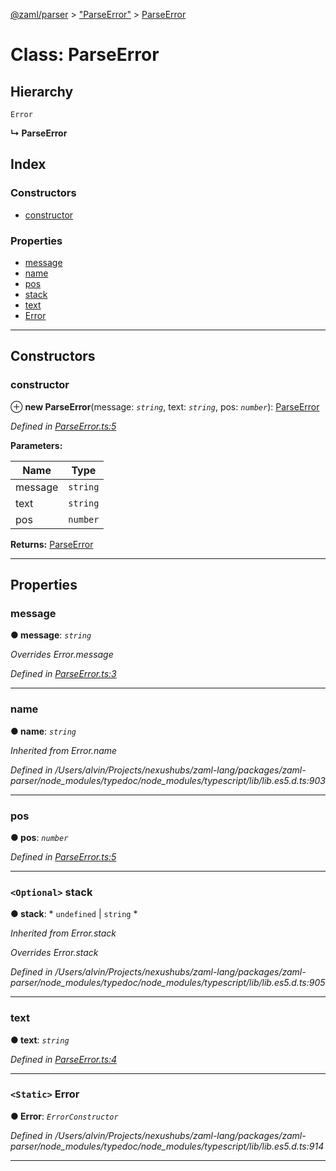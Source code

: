 [@zaml/parser](../README.md) > ["ParseError"](../modules/_parseerror_.md) > [ParseError](../classes/_parseerror_.parseerror.md)

# Class: ParseError

## Hierarchy

 `Error`

**↳ ParseError**

## Index

### Constructors

* [constructor](_parseerror_.parseerror.md#constructor)

### Properties

* [message](_parseerror_.parseerror.md#message)
* [name](_parseerror_.parseerror.md#name)
* [pos](_parseerror_.parseerror.md#pos)
* [stack](_parseerror_.parseerror.md#stack)
* [text](_parseerror_.parseerror.md#text)
* [Error](_parseerror_.parseerror.md#error)

---

## Constructors

<a id="constructor"></a>

###  constructor

⊕ **new ParseError**(message: *`string`*, text: *`string`*, pos: *`number`*): [ParseError](_parseerror_.parseerror.md)

*Defined in [ParseError.ts:5](https://github.com/nexushubs/zaml-lang/blob/5afa52e/packages/zaml-parser/src/ParseError.ts#L5)*

**Parameters:**

| Name | Type |
| ------ | ------ |
| message | `string` |
| text | `string` |
| pos | `number` |

**Returns:** [ParseError](_parseerror_.parseerror.md)

___

## Properties

<a id="message"></a>

###  message

**● message**: *`string`*

*Overrides Error.message*

*Defined in [ParseError.ts:3](https://github.com/nexushubs/zaml-lang/blob/5afa52e/packages/zaml-parser/src/ParseError.ts#L3)*

___
<a id="name"></a>

###  name

**● name**: *`string`*

*Inherited from Error.name*

*Defined in /Users/alvin/Projects/nexushubs/zaml-lang/packages/zaml-parser/node_modules/typedoc/node_modules/typescript/lib/lib.es5.d.ts:903*

___
<a id="pos"></a>

###  pos

**● pos**: *`number`*

*Defined in [ParseError.ts:5](https://github.com/nexushubs/zaml-lang/blob/5afa52e/packages/zaml-parser/src/ParseError.ts#L5)*

___
<a id="stack"></a>

### `<Optional>` stack

**● stack**: * `undefined` &#124; `string`
*

*Inherited from Error.stack*

*Overrides Error.stack*

*Defined in /Users/alvin/Projects/nexushubs/zaml-lang/packages/zaml-parser/node_modules/typedoc/node_modules/typescript/lib/lib.es5.d.ts:905*

___
<a id="text"></a>

###  text

**● text**: *`string`*

*Defined in [ParseError.ts:4](https://github.com/nexushubs/zaml-lang/blob/5afa52e/packages/zaml-parser/src/ParseError.ts#L4)*

___
<a id="error"></a>

### `<Static>` Error

**● Error**: *`ErrorConstructor`*

*Defined in /Users/alvin/Projects/nexushubs/zaml-lang/packages/zaml-parser/node_modules/typedoc/node_modules/typescript/lib/lib.es5.d.ts:914*

___

